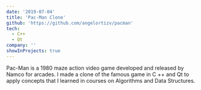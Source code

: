 ```yaml
---
date: '2019-07-04'
title: 'Pac-Man Clone'
github: 'https://github.com/angelortizv/pacman'
tech:
  - C++
  - Qt
company: ''
showInProjects: true
---
```


Pac-Man is a 1980 maze action video game developed and released by Namco for arcades. I made a clone of the famous game in C ++ and Qt to apply concepts that I learned in courses on Algorithms and Data Structures.
